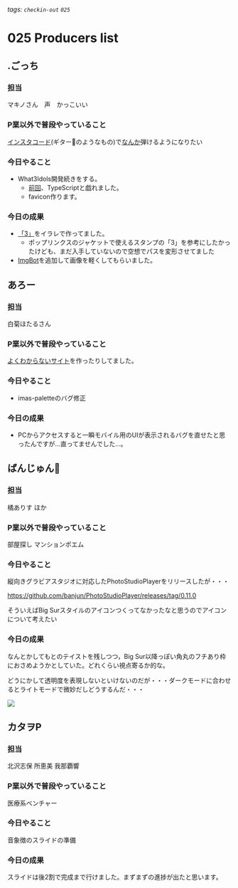 ###### tags: `checkin-out` `025`

# 025 Producers list

## .ごっち

### 担当

マキノさん　声　かっこいい

### P業以外で普段やっていること

[インスタコード](https://twitter.com/gggooottto/status/1435915002896994306?s=20)(ギター:guitar:のようなもの)で[なんか](https://twitter.com/gggooottto/status/1449649518140477443?s=20)弾けるようになりたい

### 今日やること

- What3Idols開発続きをする。
  - [前回](https://twitter.com/gggooottto/status/1438480840015552512?s=20)、TypeScriptと戯れました。
  - favicon作ります。

### 今日の成果

- [「3」](https://twitter.com/gggooottto/status/1451155557906223107?s=20)をイラレで作ってました。
  - ポップリンクスのジャケットで使えるスタンプの「3」を参考にしたかったけども、まだ入手していないので空想でパスを変形させてました 
- [ImgBot](https://github.com/marketplace/imgbot)を追加して画像を軽くしてもらいました。

## あろー

### 担当

白菊ほたるさん

### P業以外で普段やっていること

[よくわからないサイト](https://morino.deno.dev/)を作ったりしてました。

### 今日やること

- imas-paletteのバグ修正

### 今日の成果

- PCからアクセスすると一瞬モバイル用のUIが表示されるバグを直せたと思ったんですが…直ってませんでした…。


## ばんじゅん🍓

### 担当

橘ありす
ほか

### P業以外で普段やっていること

部屋探し
マンションポエム

### 今日やること

縦向きグラビアスタジオに対応したPhotoStudioPlayerをリリースしたが・・・

https://github.com/banjun/PhotoStudioPlayer/releases/tag/0.11.0

そういえばBig Surスタイルのアイコンつくってなかったなと思うのでアイコンについて考えたい

### 今日の成果

なんとかしてもとのテイストを残しつつ，Big Sur以降っぽい角丸のフチあり枠におさめようかとしていた。どれくらい視点寄るか的な。

どうにかして透明度を表現しないといけないのだが・・・ダークモードに合わせるとライトモードで微妙だしどうするんだ・・・

![](https://i.imgur.com/dTeczJ6.jpg)

## カタヲP

### 担当

北沢志保
所恵美
我那覇響

### P業以外で普段やっていること

医療系ベンチャー

### 今日やること

音象徴のスライドの準備

### 今日の成果

スライドは後2割で完成まで行けました。まずまずの進捗が出たと思います。
